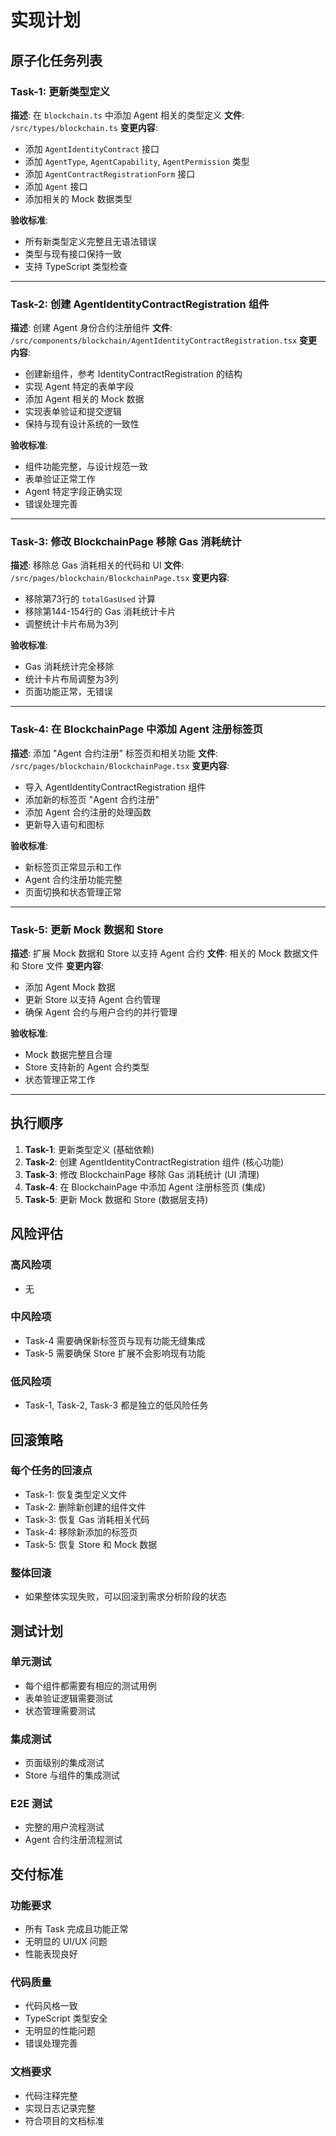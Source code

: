 # 实现计划

## 原子化任务列表

### Task-1: 更新类型定义
**描述**: 在 `blockchain.ts` 中添加 Agent 相关的类型定义
**文件**: `/src/types/blockchain.ts`
**变更内容**:
- 添加 `AgentIdentityContract` 接口
- 添加 `AgentType`, `AgentCapability`, `AgentPermission` 类型
- 添加 `AgentContractRegistrationForm` 接口
- 添加 `Agent` 接口
- 添加相关的 Mock 数据类型

**验收标准**:
- 所有新类型定义完整且无语法错误
- 类型与现有接口保持一致
- 支持 TypeScript 类型检查

---

### Task-2: 创建 AgentIdentityContractRegistration 组件
**描述**: 创建 Agent 身份合约注册组件
**文件**: `/src/components/blockchain/AgentIdentityContractRegistration.tsx`
**变更内容**:
- 创建新组件，参考 IdentityContractRegistration 的结构
- 实现 Agent 特定的表单字段
- 添加 Agent 相关的 Mock 数据
- 实现表单验证和提交逻辑
- 保持与现有设计系统的一致性

**验收标准**:
- 组件功能完整，与设计规范一致
- 表单验证正常工作
- Agent 特定字段正确实现
- 错误处理完善

---

### Task-3: 修改 BlockchainPage 移除 Gas 消耗统计
**描述**: 移除总 Gas 消耗相关的代码和 UI
**文件**: `/src/pages/blockchain/BlockchainPage.tsx`
**变更内容**:
- 移除第73行的 `totalGasUsed` 计算
- 移除第144-154行的 Gas 消耗统计卡片
- 调整统计卡片布局为3列

**验收标准**:
- Gas 消耗统计完全移除
- 统计卡片布局调整为3列
- 页面功能正常，无错误

---

### Task-4: 在 BlockchainPage 中添加 Agent 注册标签页
**描述**: 添加 "Agent 合约注册" 标签页和相关功能
**文件**: `/src/pages/blockchain/BlockchainPage.tsx`
**变更内容**:
- 导入 AgentIdentityContractRegistration 组件
- 添加新的标签页 "Agent 合约注册"
- 添加 Agent 合约注册的处理函数
- 更新导入语句和图标

**验收标准**:
- 新标签页正常显示和工作
- Agent 合约注册功能完整
- 页面切换和状态管理正常

---

### Task-5: 更新 Mock 数据和 Store
**描述**: 扩展 Mock 数据和 Store 以支持 Agent 合约
**文件**: 相关的 Mock 数据文件和 Store 文件
**变更内容**:
- 添加 Agent Mock 数据
- 更新 Store 以支持 Agent 合约管理
- 确保 Agent 合约与用户合约的并行管理

**验收标准**:
- Mock 数据完整且合理
- Store 支持新的 Agent 合约类型
- 状态管理正常工作

---

## 执行顺序

1. **Task-1**: 更新类型定义 (基础依赖)
2. **Task-2**: 创建 AgentIdentityContractRegistration 组件 (核心功能)
3. **Task-3**: 修改 BlockchainPage 移除 Gas 消耗统计 (UI 清理)
4. **Task-4**: 在 BlockchainPage 中添加 Agent 注册标签页 (集成)
5. **Task-5**: 更新 Mock 数据和 Store (数据层支持)

## 风险评估

### 高风险项
- 无

### 中风险项
- Task-4 需要确保新标签页与现有功能无缝集成
- Task-5 需要确保 Store 扩展不会影响现有功能

### 低风险项
- Task-1, Task-2, Task-3 都是独立的低风险任务

## 回滚策略

### 每个任务的回滚点
- Task-1: 恢复类型定义文件
- Task-2: 删除新创建的组件文件
- Task-3: 恢复 Gas 消耗相关代码
- Task-4: 移除新添加的标签页
- Task-5: 恢复 Store 和 Mock 数据

### 整体回滚
- 如果整体实现失败，可以回滚到需求分析阶段的状态

## 测试计划

### 单元测试
- 每个组件都需要有相应的测试用例
- 表单验证逻辑需要测试
- 状态管理需要测试

### 集成测试
- 页面级别的集成测试
- Store 与组件的集成测试

### E2E 测试
- 完整的用户流程测试
- Agent 合约注册流程测试

## 交付标准

### 功能要求
- 所有 Task 完成且功能正常
- 无明显的 UI/UX 问题
- 性能表现良好

### 代码质量
- 代码风格一致
- TypeScript 类型安全
- 无明显的性能问题
- 错误处理完善

### 文档要求
- 代码注释完整
- 实现日志记录完整
- 符合项目的文档标准